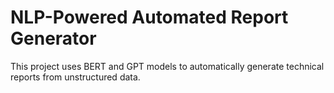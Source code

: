 # NLP-Powered Automated Report Generator

This project uses BERT and GPT models to automatically generate technical reports from unstructured data.

